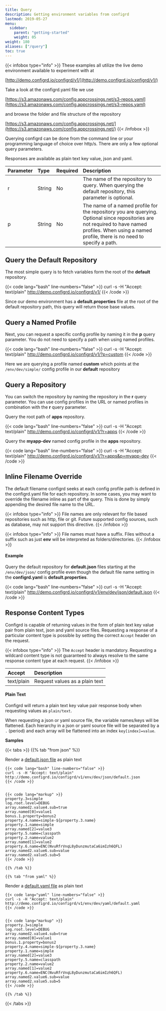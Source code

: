 ```yaml
---
title: Query
description: Getting environment variables from configrd
lastmod: 2019-05-27
menu:
  sidebar:
    parent: "getting-started"
    weight: 05
weight: 180
aliases: ["/query"]
toc: true
---
```


{{< infobox type="info" >}}
These examples all utilize the live demo environment available to experiment with at

[http://demo.configrd.io/configrd/v1/](http://demo.configrd.io/configrd/v1/)

Take a look at the configrd.yaml file we use

[https://s3.amazonaws.com/config.appcrossings.net/s3-repos.yaml](https://s3.amazonaws.com/config.appcrossings.net/s3-repos.yaml)

and browse the folder and file structure of the repository

[https://s3.amazonaws.com/config.appcrossings.net/](https://s3.amazonaws.com/config.appcrossings.net/)
{{< /infobox >}}

Querying configrd can be done from the command line or your programming language of choice over http/s. There are only a few optional query parameters. 

Responses are available as plain text key value, json and yaml.

| Parameter | Type | Required | Description |
| :--- | :--- | :--- | :--- |
| r | String | No | The name of the repository to query. When querying the default repository, this parameter is optional. |
| p | String | No | The name of a named profile for the repository you are querying. Optional since repositories are not required to have named profiles. When using a named profile, there is no need to specify a path. |

## Query the Default Repository

The most simple query is to fetch variables form the root of the **default** repository.

{{< code lang="bash" line-numbers="false" >}}
curl -s -H "Accept: text/plain" http://demo.configrd.io/configrd/v1/
{{< /code >}}

Since our demo environment has a **default.properties** file at the root of the default repository path, this query will return those base values.

## Query a Named Profile

Next, you can request a specific config profile by naming it in the **p** query parameter. You do not need to specify a path when using named profiles. 

{{< code lang="bash" line-numbers="false" >}}
curl -s -H "Accept: text/plain" http://demo.configrd.io/configrd/v1/?p=custom
{{< /code >}}

Here we are querying a profile named **custom** which points at the `/env/dev/simple/` config profile in our **default** repository

## Query a Repository 

You can switch the repository by naming the repository in the **r** query parameter. You can use config profiles in the URL or named profiles in combination with the **r** query parameter.

Query the root path of **apps** repository.

{{< code lang="bash" line-numbers="false" >}}
curl -s -H "Accept: text/plain" http://demo.configrd.io/configrd/v1/?r=apps
{{< /code >}}

Query the **myapp-dev** named config profile in the **apps** repository.

{{< code lang="bash" line-numbers="false" >}}
curl -s -H "Accept: text/plain" http://demo.configrd.io/configrd/v1/?r=apps&p=myapp-dev
{{< /code >}}

## Inline Filename Override

The default filename configrd seeks at each config profile path is defined in the configrd.yaml file for each repository. In some cases, you may want to override the filename inline as part of the query. This is done by simply appending the desired file name to the URL.

{{< infobox type="info" >}}
File names are only relevant for file based repositories such as http, file or git. Future supported config sources, such as database, may not support this directive.
{{< /infobox >}}

{{< infobox type="info" >}}
File names must have a suffix. Files without a suffix such as just **env** will be interpreted as folders/directories.
{{< /infobox >}}

#### Example

Query the default repository for **default.json** files starting at the `/env/dev/json/` config profile even though the default file name setting in the **configrd.yaml** is **default.properties**.

{{< code lang="bash" line-numbers="false" >}}
curl -s -H "Accept: text/plain" http://demo.configrd.io/configrd/v1/env/dev/json/default.json
{{< /code >}}

## Response Content Types

Configrd is capable of returning values in the form of plain text key value pair from plain text, json and yaml source files. Requesting a response of a particular content type is possible by setting the correct `Accept` header on the request. 

{{< infobox type="info" >}}
The `Accept` header is mandatory. Requesting a wildcard content type is not guaranteed to always resolve to the same response content type at each request.
{{< /infobox >}}

| Accept | Description |
| :--- | :--- |
| text/plain | Request values as a plain text |

#### Plain Text

<!-- html comment -->

Configrd will return a plain text key value pair response body when requesting values as `plain/text`. 

When requesting a json or yaml source file, the variable names/keys will be flattened. Each hierarchy in a json or yaml source file will be separated by a `.` \(period\) and each array will be flattened into an index `key[index]=value`.

**Samples**

{{< tabs >}}
	{{% tab "from json" %}}

Render a [default.json file](https://github.com/configrd/configrd-service/blob/master/src/test/resources/env/dev/json/default.json) as plain text


	{{< code lang="bash" line-numbers="false" >}}
	curl -s -H "Accept: text/plain" http://demo.configrd.io/configrd/v1/env/dev/json/default.json
	{{< /code >}}


	{{< code lang="markup" >}}
	property.3=simple
	log.root.level=DEBUG
	array.named2.value4.sub=true
	array.named[0]=value1
	bonus.1.property=bonus2
	property.4.name=simple-${property.3.name}
	property.1.name=simple
	array.named[2]=value3
	property.5.name=classpath
	property.2.name=value2
	array.named[1]=value2
	property.6.name=ENC(NvuRfrVnqL8yDunzmutaCa6imIzh6QFL)
	array.named2.value6.sub=value
	array.named2.value5.sub=5
	{{< /code >}}

	{{% /tab %}}

	{{% tab "from yaml" %}}
	
Render a [default.yaml file](https://github.com/configrd/configrd-service/blob/master/src/test/resources/env/dev/yaml/default.yaml) as plain text

	{{< code lang="yaml" line-numbers="false" >}}
	curl -s -H "Accept: text/plain" http://demo.configrd.io/configrd/v1/env/dev/yaml/default.yaml
	{{< /code >}}


	{{< code lang="markup" >}}
	property.3=simple
	log.root.level=DEBUG
	array.named2.value4.sub=true
	array.named[0]=value1
	bonus.1.property=bonus2
	property.4.name=simple-${property.3.name}
	property.1.name=simple
	array.named[2]=value3
	property.5.name=classpath
	property.2.name=value2
	array.named[1]=value2
	property.6.name=ENC(NvuRfrVnqL8yDunzmutaCa6imIzh6QFL)
	array.named2.value6.sub=value
	array.named2.value5.sub=5
	{{< /code >}}

	{{% /tab %}}
{{< /tabs >}}

